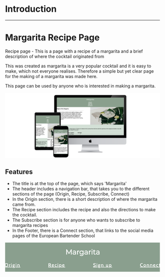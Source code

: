 # Introduction
---
# Margarita Recipe Page

Recipe page - This is a page with a recipe of a margarita and a brief description of where the cocktail originated from 

This was created as margarita is a very popular cocktail and it is easy to make, which not everyone realises. Therefore a simple but yet clear page for the making of a margarita was made here. 

This page can be used by anyone who is interested in making a margarita. 

![Margarita recipe page on different devices](docs/images/3-devices-black.png)

## Features 

- The title is at the top of the page, which says 'Margarita'
- The header includes a navigation bar, that takes you to the different sections of the page (Origin, Recipe, Subscribe, Connect)
- In the Origin section, there is a short description of where the margarita came from. 
- The Recipe section includes the recipe and also the directions to make the cocktail. 
- The Subscribe section is for anyone who wants to subscribe to margarita recipes
- In the Footer, there is a Connect section, that links to the social media pages of the European Bartender School 

![Header section of webpage with navigation links](docs/images/navbar.png)
